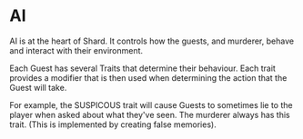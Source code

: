 # AI

AI is at the heart of Shard. It controls how the guests, and murderer, behave
and interact with their environment.

Each Guest has several Traits that determine their behaviour. Each trait
provides a modifier that is then used when determining the action that the
Guest will take.

For example, the SUSPICOUS trait will cause Guests to sometimes lie to the
player when asked about what they've seen. The murderer always has this trait.
(This is implemented by creating false memories).